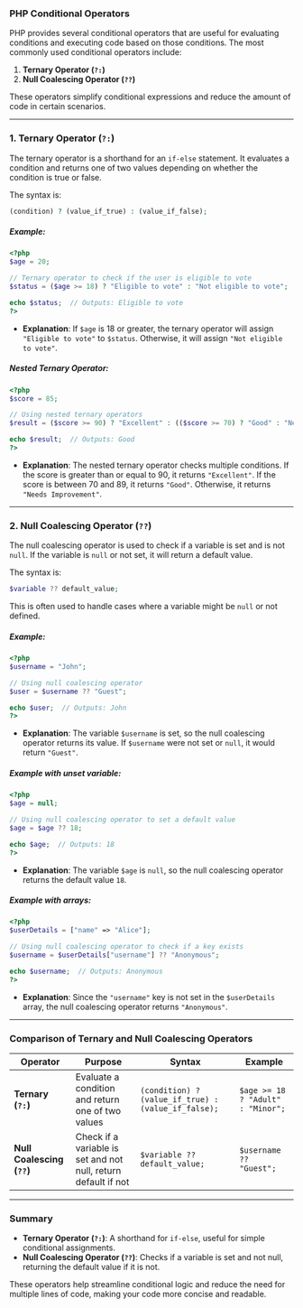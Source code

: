 ### PHP Conditional Operators

PHP provides several conditional operators that are useful for evaluating conditions and executing code based on those conditions. The most commonly used conditional operators include:

1. **Ternary Operator (`?:`)**
2. **Null Coalescing Operator (`??`)**

These operators simplify conditional expressions and reduce the amount of code in certain scenarios.

---

### 1. **Ternary Operator (`?:`)**

The ternary operator is a shorthand for an `if-else` statement. It evaluates a condition and returns one of two values depending on whether the condition is true or false.

The syntax is:

```php
(condition) ? (value_if_true) : (value_if_false);
```

##### Example:

```php
<?php
$age = 20;

// Ternary operator to check if the user is eligible to vote
$status = ($age >= 18) ? "Eligible to vote" : "Not eligible to vote";

echo $status;  // Outputs: Eligible to vote
?>
```

- **Explanation**: If `$age` is 18 or greater, the ternary operator will assign `"Eligible to vote"` to `$status`. Otherwise, it will assign `"Not eligible to vote"`.

##### Nested Ternary Operator:

```php
<?php
$score = 85;

// Using nested ternary operators
$result = ($score >= 90) ? "Excellent" : (($score >= 70) ? "Good" : "Needs Improvement");

echo $result;  // Outputs: Good
?>
```

- **Explanation**: The nested ternary operator checks multiple conditions. If the score is greater than or equal to 90, it returns `"Excellent"`. If the score is between 70 and 89, it returns `"Good"`. Otherwise, it returns `"Needs Improvement"`.

---

### 2. **Null Coalescing Operator (`??`)**

The null coalescing operator is used to check if a variable is set and is not `null`. If the variable is `null` or not set, it will return a default value.

The syntax is:

```php
$variable ?? default_value;
```

This is often used to handle cases where a variable might be `null` or not defined.

##### Example:

```php
<?php
$username = "John";

// Using null coalescing operator
$user = $username ?? "Guest";

echo $user;  // Outputs: John
?>
```

- **Explanation**: The variable `$username` is set, so the null coalescing operator returns its value. If `$username` were not set or `null`, it would return `"Guest"`.

##### Example with unset variable:

```php
<?php
$age = null;

// Using null coalescing operator to set a default value
$age = $age ?? 18;

echo $age;  // Outputs: 18
?>
```

- **Explanation**: The variable `$age` is `null`, so the null coalescing operator returns the default value `18`.

##### Example with arrays:

```php
<?php
$userDetails = ["name" => "Alice"];

// Using null coalescing operator to check if a key exists
$username = $userDetails["username"] ?? "Anonymous";

echo $username;  // Outputs: Anonymous
?>
```

- **Explanation**: Since the `"username"` key is not set in the `$userDetails` array, the null coalescing operator returns `"Anonymous"`.

---

### Comparison of Ternary and Null Coalescing Operators

| Operator         | Purpose                                             | Syntax                        | Example                                  |
|------------------|-----------------------------------------------------|-------------------------------|------------------------------------------|
| **Ternary (`?:`)** | Evaluate a condition and return one of two values  | `(condition) ? (value_if_true) : (value_if_false);` | `$age >= 18 ? "Adult" : "Minor";`       |
| **Null Coalescing (`??`)** | Check if a variable is set and not null, return default if not | `$variable ?? default_value;` | `$username ?? "Guest";`                 |

---

### Summary

- **Ternary Operator (`?:`)**: A shorthand for `if-else`, useful for simple conditional assignments.
- **Null Coalescing Operator (`??`)**: Checks if a variable is set and not null, returning the default value if it is not.

These operators help streamline conditional logic and reduce the need for multiple lines of code, making your code more concise and readable.
